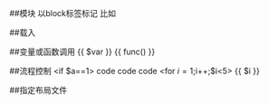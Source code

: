 
##模块
以block标签标记
比如<block name></block>

##载入
<include name></include>

##变量或函数调用
{{ $var }}
{{ func() }}

##流程控制
<if $a==1>
	code
	<elseif>
	code
	<else>
	code
</if>
<for $i=1;$i++;$i<5>
	{{ $i }}
</for>

##指定布局文件
<extends layout></extends>